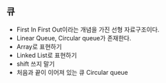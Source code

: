 ## 큐

- First In First Out이라는 개념을 가진 선형 자료구조이다.
- Linear Queue, Circular queue가 존재한다.
- Array로 표현하기
- Linked List로 표현하기
- shift 쓰지 말기
- 처음과 끝이 이어져 있는 큐 Circular queue
